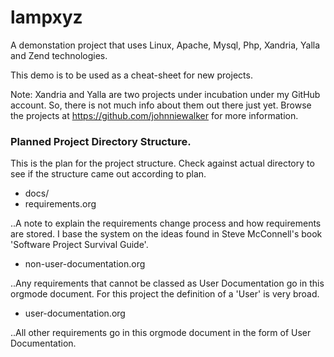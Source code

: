 lampxyz
=======

A demonstation project that uses Linux, Apache, Mysql, Php, Xandria, Yalla and Zend technologies.

This demo is to be used as a cheat-sheet for new projects.

Note: Xandria and Yalla are two projects under incubation under my GitHub account. So, there is not much info about them out there just yet. Browse the projects at https://github.com/johnniewalker for more information.

### Planned Project Directory Structure.

This is the plan for the project structure. Check against actual directory to see if the structure came out according to plan.


* docs/
 * requirements.org 
 
..A note to explain the requirements change process and how requirements are stored. I base the system on the ideas found in Steve McConnell's book 'Software Project Survival Guide'.

 * non-user-documentation.org 
 
..Any requirements that cannot be classed as User Documentation go in this orgmode document. For this project the definition of a 'User' is very broad.

 * user-documentation.org
 
..All other requirements go in this orgmode document in the form of User Documentation.
 

 

 



